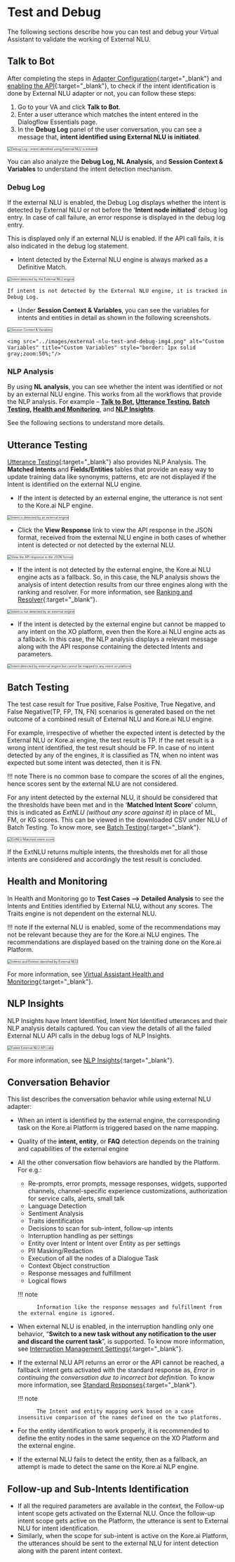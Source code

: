 # Test and Debug

The following sections describe how you can test and debug your Virtual Assistant to validate the working of External NLU.


## Talk to Bot

After completing the steps in [Adapter Configuration](../external-nlu-adapters/#adapter-configuration){:target="_blank"} and [enabling the API](../dialogflow-engine/#enable-the-dialogflow-api){:target="_blank"}, to check if the intent identification is done by External NLU adapter or not, you can follow these steps:



1. Go to your VA and click **Talk to Bot**.
2. Enter a user utterance which matches the intent entered in the Dialogflow Essentials page.
3. In the **Debug Log** panel of the user conversation, you can see a message that, **intent identified using External NLU is initiated**.  
<img src="../images/external-nlu-test-and-debug-img1.png" alt="Debug Log - intent identified using External NLU is initiated" title="Debug Log - intent identified using External NLU is initiated" style="border: 1px solid gray;zoom:50%;"/>

You can also analyze the **Debug Log, NL Analysis,** and **Session Context & Variables** to understand the intent detection mechanism.


### Debug Log

If the external NLU is enabled, the Debug Log displays whether the intent is detected by External NLU or not before the ‘**Intent node initiated**’ debug log entry. In case of call failure, an error response is displayed in the debug log entry.

This is displayed only if an external NLU is enabled. If the API call fails, it is also indicated in the debug log statement.

* Intent detected by the External NLU engine is always marked as a Definitive Match.  
<img src="../images/external-nlu-test-and-debug-img2.png" alt="Intent detected by the External NLU engine" title="Intent detected by the External NLU engine" style="border: 1px solid gray;zoom:50%;"/>

    If intent is not detected by the External NLU engine, it is tracked in Debug Log.

* Under **Session Context & Variables**, you can see the variables for intents and entities in detail as shown in the following screenshots.  
<img src="../images/external-nlu-test-and-debug-img3.png" alt="Session Context & Variables" title="Session Context & Variables" style="border: 1px solid gray;zoom:50%;"/>  
  
    <img src="../images/external-nlu-test-and-debug-img4.png" alt="Custom Variables" title="Custom Variables" style="border: 1px solid gray;zoom:50%;"/>

### NLP Analysis

By using **NL analysis**, you can see whether the intent was identified or not by an external NLU engine. This works from all the workflows that provide the NLP analysis. For example – **[Talk to Bot](#talk-to-bot), [Utterance Testing](#utterance-testing), [Batch Testing](#batch-testing), [Health and Monitoring](#health-and-monitoring)**, and **[NLP Insights](#nlp-insights)**.

See the following sections to understand more details.
 


## Utterance Testing

[Utterance Testing](../../../../automation/testing/testing-your-bot-with-nlp){:target="_blank"} also provides NLP Analysis. The **Matched Intents** and **Fields/Entities** tables that provide an easy way to update training data like synonyms, patterns, etc are not displayed if the Intent is identified on the external NLU engine.

* If the intent is detected by an external engine, the utterance is not sent to the Kore.ai NLP engine.  
<img src="../images/external-nlu-test-and-debug-img5.png" alt="Intent is detected by an external engine" title="Intent is detected by an external engine" style="border: 1px solid gray;zoom:50%;"/>

* Click the **View Response** link to view the API response in the JSON format, received from the external NLU engine in both cases of whether intent is detected or not detected by the external NLU.  
<img src="../images/external-nlu-test-and-debug-img6.png" alt="View the API response in the JSON format" title="View the API response in the JSON format" style="border: 1px solid gray;zoom:50%;"/>

* If the intent is not detected by the external engine, the Kore.ai NLU engine acts as a fallback. So, in this case, the NLP analysis shows the analysis of intent detection results from our three engines along with the ranking and resolver. For more information, see [Ranking and Resolver](../../../../automation/natural-language/training/ranking-and-resolver){:target="_blank"}.  
<img src="../images/external-nlu-test-and-debug-img7.png" alt="Intent is not detected by an external engine" title="Intent is not detected by an external engine" style="border: 1px solid gray;zoom:50%;"/>

* If the intent is detected by the external engine but cannot be mapped to any intent on the XO platform, even then the Kore.ai NLU engine acts as a fallback. In this case, the NLP analysis displays a relevant message along with the API response containing the detected Intents and parameters.  
<img src="../images/external-nlu-test-and-debug-img8.png" alt="Intent detected by external engine but cannot be mapped to any intent on platform" title="Intent detected by external engine but cannot be mapped to any intent on platform" style="border: 1px solid gray;zoom:50%;"/>


## Batch Testing

The test case result for True positive, False Positive, True Negative, and False Negative(TP, FP, TN, FN) scenarios is generated based on the net outcome of a combined result of External NLU and Kore.ai NLU engine.

For example, irrespective of whether the expected intent is detected by the External NLU or Kore.ai engine, the test result is TP. If the net result is a wrong intent identified, the test result should be FP. In case of no intent detected by any of the engines, it is classified as TN, when no intent was expected but some intent was detected, then it is FN.

!!! note
        There is no common base to compare the scores of all the engines, hence scores sent by the external NLU are not considered.


For any intent detected by the external NLU, it should be considered that the thresholds have been met and in the ‘**Matched Intent Score**’ column, this is indicated as _ExtNLU (without any score against it)_ in place of ML, FM, or KG scores. This can be viewed in the downloaded CSV under NLU of Batch Testing. To know more, see [Batch Testing](../../../../automation/testing/regression-testing/batch-testing){:target="_blank"}.

<img src="../images/external-nlu-test-and-debug-img9.png" alt="ExtNLU Matched intent score" title="ExtNLU Matched intent score" style="border: 1px solid gray;zoom:50%;"/>

If the ExtNLU returns multiple intents, the thresholds met for all those intents are considered and accordingly the test result is concluded.


## Health and Monitoring

In Health and Monitoring go to **Test Cases —> Detailed Analysis** to see the Intents and Entities identified by External NLU, without any scores. The Traits engine is not dependent on the external NLU.

!!! note
        If the external NLU is enabled, some of the recommendations may not be relevant because they are for the Kore.ai NLU engines. The recommendations are displayed based on the training done on the Kore.ai Platform.

<img src="../images/external-nlu-test-and-debug-img10.png" alt="Intents and Entities identified by External NLU" title="Intents and Entities identified by External NLU" style="border: 1px solid gray;zoom:50%;"/>

For more information, see [Virtual Assistant Health and Monitoring](../../../../automation/testing/regression-testing/health-and-monitoring/virtual-assistants-health-and-monitoring){:target="_blank"}.


## NLP Insights

NLP Insights have Intent Identified, Intent Not Identified utterances and their NLP analysis details captured. You can view the details of all the failed External NLU API calls in the debug logs of NLP Insights.

<img src="../images/external-nlu-test-and-debug-img11.png" alt="Failed External NLU API calls" title="Failed External NLU API calls" style="border: 1px solid gray;zoom:50%;"/>

For more information, see [NLP Insights](../../../../analytics/automations/nlp-insights){:target="_blank"}.


## Conversation Behavior

This list describes the conversation behavior while using external NLU adapter:

* When an intent is identified by the external engine, the corresponding task on the Kore.ai Platform is triggered based on the name mapping.
* Quality of the **intent, entity**, or **FAQ** detection depends on the training and capabilities of the external engine
* All the other conversation flow behaviors are handled by the Platform. For e.g.:

    * Re-prompts, error prompts, message responses, widgets, supported channels, channel-specific experience customizations, authorization for service calls, alerts, small talk
    * Language Detection
    * Sentiment Analysis
    * Traits identification
    * Decisions to scan for sub-intent, follow-up intents
    * Interruption handling as per settings
    * Entity over Intent or Intent over Entity as per settings
    * PII Masking/Redaction
    * Execution of all the nodes of a Dialogue Task
    * Context Object construction
    * Response messages and fulfillment
    * Logical flows

    !!! note

            Information like the response messages and fulfillment from the external engine is ignored.


* When external NLU is enabled, in the interruption handling only one behavior, “**Switch to a new task without any notification to the user and discard the current task**”, is supported. To know more information, see [Interruption Management Settings](../../../../automation/intelligence/conversation-management/manage-interruptions){:target="_blank"}.
* If the external NLU API returns an error or the API cannot be reached, a fallback intent gets activated with the standard response as, _Error in continuing the conversation due to incorrect bot definition._ To know more information, see [Standard Responses](https://developer.kore.ai/docs/bots/bot-intelligence/default-dialog/#Managing_Standard_Responses){:target="_blank"}.

    !!! note

            The Intent and entity mapping work based on a case insensitive comparison of the names defined on the two platforms.

* For the entity identification to work properly, it is recommended to define the entity nodes in the same sequence on the XO Platform and the external engine.
* If the external NLU fails to detect the entity, then as a fallback, an attempt is made to detect the same on the Kore.ai NLP engine.


## Follow-up and Sub-Intents Identification

* If all the required parameters are available in the context, the Follow-up intent scope gets activated on the External NLU. Once the follow-up intent scope gets active on the Platform, the utterance is sent to External NLU for intent identification.
* Similarly, when the scope for sub-intent is active on the Kore.ai Platform, the utterances should be sent to the external NLU for intent detection along with the parent intent context.